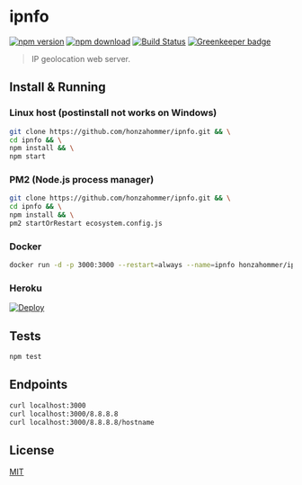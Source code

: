 # ipnfo

[![npm version][npm-image]][npm-url]
[![npm download][downloads-image]][npm-url]
[![Build Status][travis-image]][travis-url]
[![Greenkeeper badge](https://badges.greenkeeper.io/honzahommer/ipnfo.svg)](https://greenkeeper.io/)

> IP geolocation web server.

## Install & Running

### Linux host (postinstall not works on Windows)

```bash
git clone https://github.com/honzahommer/ipnfo.git && \
cd ipnfo && \
npm install && \
npm start
```

### PM2 (Node.js process manager)

```bash
git clone https://github.com/honzahommer/ipnfo.git && \
cd ipnfo && \
npm install && \
pm2 startOrRestart ecosystem.config.js
```

### Docker

```bash
docker run -d -p 3000:3000 --restart=always --name=ipnfo honzahommer/ipnfo
```

### Heroku

[![Deploy](https://www.herokucdn.com/deploy/button.svg)](https://heroku.com/deploy)

## Tests

```bash
npm test
```

## Endpoints

```bash
curl localhost:3000
curl localhost:3000/8.8.8.8
curl localhost:3000/8.8.8.8/hostname
```

## License

[MIT](LICENSE)

[npm-image]: https://img.shields.io/npm/v/ipnfo.svg
[npm-url]: https://npmjs.org/package/ipnfo
[travis-image]: https://img.shields.io/travis/honzahommer/ipnfo/master.svg
[travis-url]: https://travis-ci.org/honzahommer/ipnfo
[downloads-image]: https://img.shields.io/npm/dm/ipnfo.svg
